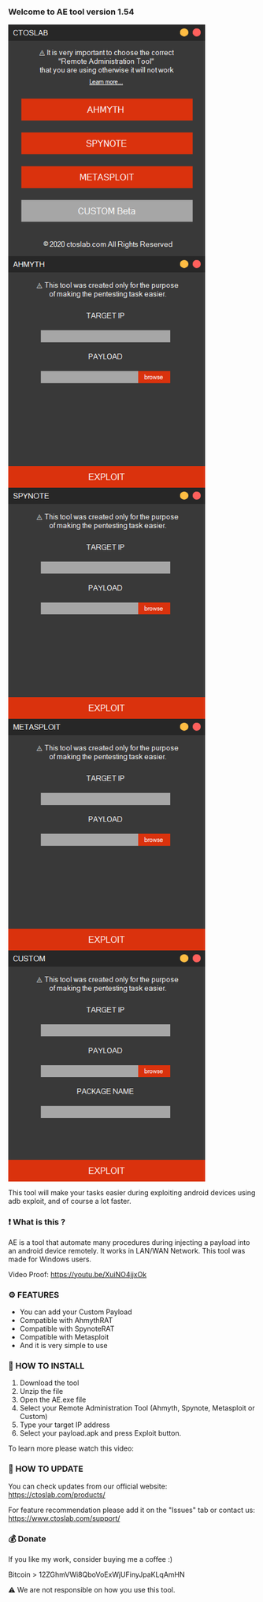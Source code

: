 ### Welcome to AE tool version 1.54

<img src="screenshots/Start.jpg" width=400 align="center">

<img src="screenshots/Ahmyth.jpg" width=400 align="center">

<img src="screenshots/Spynote.jpg" width=400 align="center">

<img src="screenshots/Metasploit.jpg" width=400 align="center">

<img src="screenshots/Custom.jpg" width=400 align="center">


This tool will make your tasks easier during exploiting android devices using adb exploit, and of course a lot faster.

### ❗ What is this ?

AE is a tool that automate many procedures during injecting a payload into an android device remotely. It works in LAN/WAN Network. This tool was made for Windows users.

Video Proof: https://youtu.be/XuiNO4jjxOk

### ⚙️ FEATURES

- You can add your Custom Payload
- Compatible with AhmythRAT
- Compatible with SpynoteRAT
- Compatible with Metasploit
- And it is very simple to use

### 📖 HOW TO INSTALL

1. Download the tool
2. Unzip the file
3. Open the AE.exe file
4. Select your Remote Administration Tool (Ahmyth, Spynote, Metasploit or Custom)
5. Type your target IP address
6. Select your payload.apk and press Exploit button.

To learn more please watch this video:

### 📡 HOW TO UPDATE

You can check updates from our official website:
https://ctoslab.com/products/


For feature recommendation please add it on the "Issues" tab or contact us:
https://www.ctoslab.com/support/

### 💰 Donate

If you like my work, consider buying me a coffee :)

Bitcoin > 12ZGhmVWi8QboVoExWjUFinyJpaKLqAmHN

⚠️ We are not responsible on how you use this tool.
